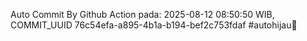 Auto Commit By Github Action pada: 2025-08-12 08:50:50 WIB, COMMIT_UUID 76c54efa-a895-4b1a-b194-bef2c753fdaf #autohijau🗿
